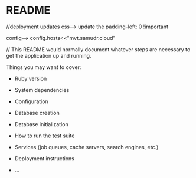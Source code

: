 # README
//deployment updates
css--> update the padding-left: 0 !important

config--> config.hosts<<"mvt.samudr.cloud" 

//
This README would normally document whatever steps are necessary to get the
application up and running.

Things you may want to cover:

* Ruby version

* System dependencies

* Configuration

* Database creation

* Database initialization

* How to run the test suite

* Services (job queues, cache servers, search engines, etc.)

* Deployment instructions

* ...
